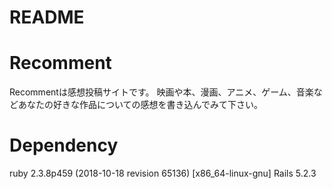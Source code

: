 # README

# Recomment
Recommentは感想投稿サイトです。
映画や本、漫画、アニメ、ゲーム、音楽などあなたの好きな作品についての感想を書き込んでみて下さい。

# Dependency
ruby 2.3.8p459 (2018-10-18 revision 65136) [x86_64-linux-gnu]
Rails 5.2.3

